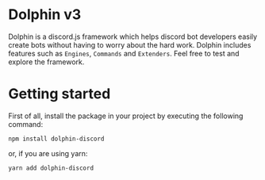 # Dolphin v3

Dolphin is a discord.js framework which helps discord bot developers easily create bots without having to worry about the hard work. Dolphin includes features such as `Engines`, `Commands` and `Extenders`. Feel free to test and explore the framework.

# Getting started

First of all, install the package in your project by executing the following command:

```
npm install dolphin-discord
```

or, if you are using yarn:

```
yarn add dolphin-discord
```